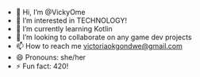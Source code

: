- 👋 Hi, I’m @VickyOme
- 👀 I’m interested in TECHNOLOGY!
- 🌱 I’m currently learning Kotlin
- 💞️ I’m looking to collaborate on any game dev projects
- 📫 How to reach me victoriaokgondwe@gmail.com
- 😄 Pronouns: she/her
- ⚡ Fun fact: 420!

<!---
VickyOme/VickyOme is a ✨ special ✨ repository because its `README.md` (this file) appears on your GitHub profile.
You can click the Preview link to take a look at your changes.
--->
